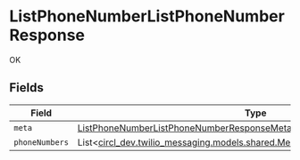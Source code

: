 # ListPhoneNumberListPhoneNumberResponse

OK


## Fields

| Field                                                                                                                                | Type                                                                                                                                 | Required                                                                                                                             | Description                                                                                                                          |
| ------------------------------------------------------------------------------------------------------------------------------------ | ------------------------------------------------------------------------------------------------------------------------------------ | ------------------------------------------------------------------------------------------------------------------------------------ | ------------------------------------------------------------------------------------------------------------------------------------ |
| `meta`                                                                                                                               | [ListPhoneNumberListPhoneNumberResponseMeta](../../models/operations/ListPhoneNumberListPhoneNumberResponseMeta.md)                  | :heavy_minus_sign:                                                                                                                   | N/A                                                                                                                                  |
| `phoneNumbers`                                                                                                                       | List<[circl_dev.twilio_messaging.models.shared.MessagingV1ServicePhoneNumber](../../models/shared/MessagingV1ServicePhoneNumber.md)> | :heavy_minus_sign:                                                                                                                   | N/A                                                                                                                                  |